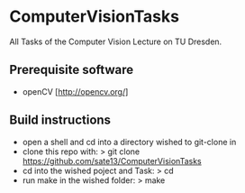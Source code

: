 ComputerVisionTasks
===================

All Tasks of the Computer Vision Lecture on TU Dresden.

Prerequisite software
---------------------
* openCV [http://opencv.org/]

Build instructions
------------------
* open a shell and cd into a directory wished to git-clone in
* clone this repo with: > git clone https://github.com/sate13/ComputerVisionTasks
* cd into the wished poject and Task: > cd
* run make in the wished folder: > make

